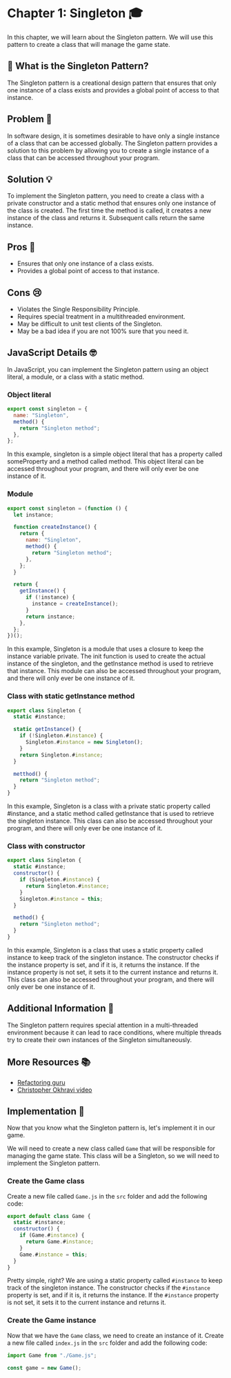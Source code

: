 # Chapter 1: Singleton 🎓

In this chapter, we will learn about the Singleton pattern. We will use this pattern to create a class that will manage the game state.

## 🤨 What is the Singleton Pattern?

The Singleton pattern is a creational design pattern that ensures that only one instance of a class exists and provides a global point of access to that instance.

## Problem 🤔

In software design, it is sometimes desirable to have only a single instance of a class that can be accessed globally. The Singleton pattern provides a solution to this problem by allowing you to create a single instance of a class that can be accessed throughout your program.

## Solution 💡

To implement the Singleton pattern, you need to create a class with a private constructor and a static method that ensures only one instance of the class is created. The first time the method is called, it creates a new instance of the class and returns it. Subsequent calls return the same instance.

## Pros 🎉

- Ensures that only one instance of a class exists.
- Provides a global point of access to that instance.

## Cons 😢

- Violates the Single Responsibility Principle.
- Requires special treatment in a multithreaded environment.
- May be difficult to unit test clients of the Singleton.
- May be a bad idea if you are not 100% sure that you need it.

## JavaScript Details 🤓

In JavaScript, you can implement the Singleton pattern using an object literal, a module, or a class with a static method.

### Object literal

```js
export const singleton = {
  name: "Singleton",
  method() {
    return "Singleton method";
  },
};
```

In this example, singleton is a simple object literal that has a property called someProperty and a method called method. This object literal can be accessed throughout your program, and there will only ever be one instance of it.

### Module

```js
export const singleton = (function () {
  let instance;

  function createInstance() {
    return {
      name: "Singleton",
      method() {
        return "Singleton method";
      },
    };
  }

  return {
    getInstance() {
      if (!instance) {
        instance = createInstance();
      }
      return instance;
    },
  };
})();
```

In this example, Singleton is a module that uses a closure to keep the instance variable private. The init function is used to create the actual instance of the singleton, and the getInstance method is used to retrieve that instance. This module can also be accessed throughout your program, and there will only ever be one instance of it.

### Class with static getInstance method

```js
export class Singleton {
  static #instance;

  static getInstance() {
    if (!Singleton.#instance) {
      Singleton.#instance = new Singleton();
    }
    return Singleton.#instance;
  }

  metthod() {
    return "Singleton method";
  }
}
```

In this example, Singleton is a class with a private static property called #instance, and a static method called getInstance that is used to retrieve the singleton instance. This class can also be accessed throughout your program, and there will only ever be one instance of it.

### Class with constructor

```js
export class Singleton {
  static #instance;
  constructor() {
    if (Singleton.#instance) {
      return Singleton.#instance;
    }
    Singleton.#instance = this;
  }

  method() {
    return "Singleton method";
  }
}
```

In this example, Singleton is a class that uses a static property called instance to keep track of the singleton instance. The constructor checks if the instance property is set, and if it is, it returns the instance. If the instance property is not set, it sets it to the current instance and returns it. This class can also be accessed throughout your program, and there will only ever be one instance of it.

## Additional Information 📖

The Singleton pattern requires special attention in a multi-threaded environment because it can lead to race conditions, where multiple threads try to create their own instances of the Singleton simultaneously.

## More Resources 📚

- [Refactoring guru](https://refactoring.guru/design-patterns/singleton)
- [Christopher Okhravi video](https://www.youtube.com/watch?v=hUE_j6q0LTQ)

## Implementation 🚀

Now that you know what the Singleton pattern is, let's implement it in our game.

We will need to create a new class called `Game` that will be responsible for managing the game state. This class will be a Singleton, so we will need to implement the Singleton pattern.

### Create the Game class

Create a new file called `Game.js` in the `src` folder and add the following code:

```js
export default class Game {
  static #instance;
  constructor() {
    if (Game.#instance) {
      return Game.#instance;
    }
    Game.#instance = this;
  }
}
```

Pretty simple, right? We are using a static property called `#instance` to keep track of the singleton instance. The constructor checks if the `#instance` property is set, and if it is, it returns the instance. If the `#instance` property is not set, it sets it to the current instance and returns it.

### Create the Game instance

Now that we have the `Game` class, we need to create an instance of it. Create a new file called `index.js` in the `src` folder and add the following code:

```js
import Game from "./Game.js";

const game = new Game();
```

